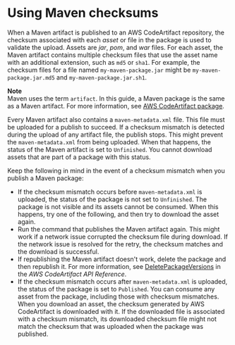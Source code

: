 # Using Maven checksums<a name="maven-checksums"></a>

 When a Maven artifact is published to an AWS CodeArtifact repository, the checksum associated with each *asset* or file in the package is used to validate the upload\. Assets are *jar*, *pom*, and *war* files\. For each asset, the Maven artifact contains multiple checksum files that use the asset name with an additional extension, such as `md5` or `sha1`\. For example, the checksum files for a file named `my-maven-package.jar` might be `my-maven-package.jar.md5` and `my-maven-package.jar.sh1`\. 

**Note**  
 Maven uses the term `artifact`\. In this guide, a Maven package is the same as a Maven artifact\. For more information, see [AWS CodeArtifact package](https://docs.aws.amazon.com/codeartifact/latest/ug/welcome.html#welcome-concepts-package)\. 

 Every Maven artifact also contains a `maven-metadata.xml` file\. This file must be uploaded for a publish to succeed\. If a checksum mismatch is detected during the upload of any artifact file, the publish stops\. This might prevent the `maven-metadata.xml` from being uploaded\. When that happens, the status of the Maven artifact is set to `Unfinished`\. You cannot download assets that are part of a package with this status\. 

Keep the following in mind in the event of a checksum mismatch when you publish a Maven package: 
+  If the checksum mismatch occurs before `maven-metadata.xml` is uploaded, the status of the package is not set to `Unfinished`\. The package is not visible and its assets cannot be consumed\. When this happens, try one of the following, and then try to download the asset again\. 
  + Run the command that publishes the Maven artifact again\. This might work if a network issue corrupted the checksum file during download\. If the network issue is resolved for the retry, the checksum matches and the download is successful\. 
  +  If republishing the Maven artifact doesn't work, delete the package and then republish it\. For more information, see [DeletePackageVersions](https://docs.aws.amazon.com/codeartifact/latest/APIReference/API_DeletePackageVersions.html) in the *AWS CodeArtifact API Reference*\. 
+  If the checksum mismatch occurs after `maven-metadata.xml` is uploaded, the status of the package is set to `Published`\. You can consume any asset from the package, including those with checksum mismatches\. When you download an asset, the checksum generated by AWS CodeArtifact is downloaded with it\. If the downloaded file is associated with a checksum mismatch, its downloaded checksum file might not match the checksum that was uploaded when the package was published\. 